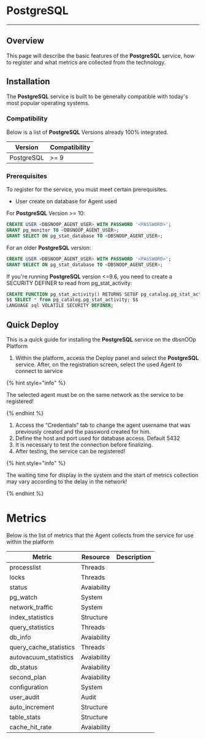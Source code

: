 # PostgreSQL

------

## Overview

This page will describe the basic features of the **PostgreSQL** service, how to register and what metrics are collected from the technology.

## Installation

The **PostgreSQL** service is built to be generally compatible with today's most popular operating systems.

### Compatibility

Below is a list of **PostgreSQL** Versions already 100% integrated.

| Version    | Compatibility |
| ---------- | ------------- |
| PostgreSQL | >= 9          |

### Prerequisites

To register for the service, you must meet certain prerequisites.

- User create on database for Agent used

For **PostgreSQL** Version >= 10:

```sql
CREATE USER <DBSNOOP_AGENT_USER> WITH PASSWORD '<PASSWORD>';
GRANT pg_monitor TO <DBSNOOP_AGENT_USER>;
GRANT SELECT ON pg_stat_database TO <DBSNOOP_AGENT_USER>;
```

For an older **PostgreSQL** version:

```sql
CREATE USER <DBSNOOP_AGENT_USER> WITH PASSWORD '<PASSWORD>';
GRANT SELECT ON pg_stat_database TO <DBSNOOP_AGENT_USER>;
```

If you're running **PostgreSQL** version <=9.6, you need to create a SECURITY DEFINER to read from pg_stat_activity:

```sql
CREATE FUNCTION pg_stat_activity() RETURNS SETOF pg_catalog.pg_stat_activity AS
$$ SELECT * from pg_catalog.pg_stat_activity; $$
LANGUAGE sql VOLATILE SECURITY DEFINER;
```

## Quick Deploy

This is a quick guide for installing the **PostgreSQL** service on the dbsnOOp Platform

1. Within the platform, access the Deploy panel and select the **PostgreSQL** service. After, on the registration screen, select the used Agent to connect to service

{% hint style="info" %}

The selected agent must be on the same network as the service to be registered!

{% endhint %}

1. Access the “Credentials” tab to change the agent username that was previously created and the password created for him.
2. Define the host and port used for database access. Default 5432
3. It is necessary to test the connection before finalizing.
4. After testing, the service can be registered!

{% hint style="info" %}

The waiting time for display in the system and the start of metrics collection may vary according to the delay in the network!

{% endhint %}

# Metrics

Below is the list of metrics that the Agent collects from the service for use within the platform

| Metric                 | Resource    | Description |
| ---------------------- | ----------- | ----------- |
| processlist            | Threads     |             |
| locks                  | Threads     |             |
| status                 | Avaiability |             |
| pg_watch               | System      |             |
| network_traffic        | System      |             |
| index_statistics       | Structure   |             |
| query_statistics       | Threads     |             |
| db_info                | Avaiability |             |
| query_cache_statistics | Threads     |             |
| autovacuum_statistics  | Avaiability |             |
| db_status              | Avaiability |             |
| second_plan            | Avaiability |             |
| configuration          | System      |             |
| user_audit             | Audit       |             |
| auto_increment         | Structure   |             |
| table_stats            | Structure   |             |
| cache_hit_rate         | Avaiability |             |

